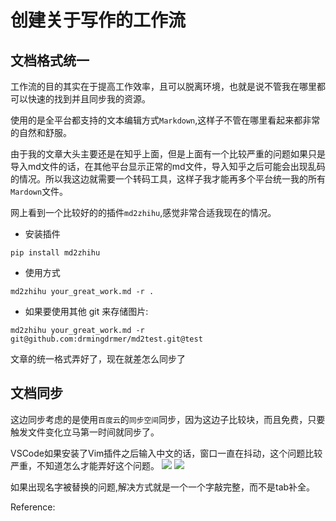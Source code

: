 <!--
 * @Author: itgoyo itgoyo@foxmail.com
 * @Date: 2022-12-08 11:41:23
 * @LastEditors: itgoyo itgoyo@foxmail.com
 * @LastEditTime: 2022-12-08 16:41:59
 * @FilePath: /undefined/Users/itgoyo/Documents/同步空间/SyncBaidu/Article/文章工作流/文章工作流.md
 * @Description: 这是默认设置,请设置`customMade`, 打开koroFileHeader查看配置 进行设置: https://github.com/OBKoro1/koro1FileHeader/wiki/%E9%85%8D%E7%BD%AE
-->

# 创建关于写作的工作流

## 文档格式统一

工作流的目的其实在于提高工作效率，且可以脱离环境，也就是说不管我在哪里都可以快速的找到并且同步我的资源。

使用的是全平台都支持的文本编辑方式`Markdown`,这样子不管在哪里看起来都非常的自然和舒服。

由于我的文章大头主要还是在知乎上面，但是上面有一个比较严重的问题如果只是导入md文件的话，在其他平台显示正常的md文件，导入知乎之后可能会出现乱码的情况。所以我这边就需要一个转码工具，这样子我才能再多个平台统一我的所有`Mardown`文件。

网上看到一个比较好的的插件`md2zhihu`,感觉非常合适我现在的情况。

-   安装插件

`pip install md2zhihu`

-   使用方式

`md2zhihu your_great_work.md -r .`

-   如果要使用其他 git 来存储图片:

`md2zhihu your_great_work.md -r git@github.com:drmingdrmer/md2test.git@test`

文章的统一格式弄好了，现在就差怎么同步了

## 文档同步

这边同步考虑的是使用`百度云`的`同步空间`同步，因为这边子比较块，而且免费，只要触发文件变化立马第一时间就同步了。

VSCode如果安装了Vim插件之后输入中文的话，窗口一直在抖动，这个问题比较严重，不知道怎么才能弄好这个问题。
![](https://cdn.jsdelivr.net/gh/itgoyo/md2zhihu_Res@_md2zhihu__5f0acbb5/文章工作流/4356e358b7fc3dec-正式操作.png)
![](https://cdn.jsdelivr.net/gh/itgoyo/md2zhihu_Res@_md2zhihu__5f0acbb5/文章工作流/925abb5255968ccf-搞笑.jpg)

如果出现名字被替换的问题,解决方式就是一个一个字敲完整，而不是tab补全。



Reference:

